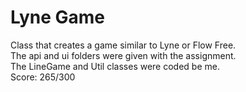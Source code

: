 # Lyne Game
Class that creates a game similar to Lyne or Flow Free.
<br>The api and ui folders were given with the assignment.
<br>The LineGame and Util classes were coded be me.
<br>Score: 265/300
